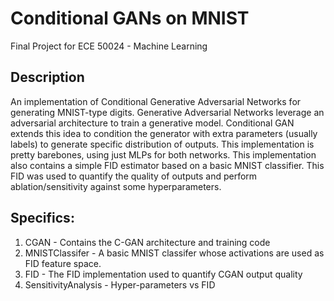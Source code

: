 # Conditional GANs on MNIST

Final Project for ECE 50024 - Machine Learning

## Description

An implementation of Conditional Generative Adversarial Networks for generating MNIST-type digits. Generative Adversarial Networks leverage an adversarial architecture to train a generative model. Conditional GAN extends this idea to condition the generator with extra parameters (usually labels) to generate specific distribution of outputs. This implementation is pretty barebones, using just MLPs for both networks. This implementation also contains a simple FID estimator based on a basic MNIST classifier. This FID was used to quantify the quality of outputs and perform ablation/sensitivity against some hyperparameters.

## Specifics:

1. CGAN - Contains the C-GAN architecture and training code
2. MNISTClassifer - A basic MNIST classifer whose activations are used as FID feature space.
3. FID - The FID implementation used to quantify CGAN output quality
4. SensitivityAnalysis - Hyper-parameters vs FID
